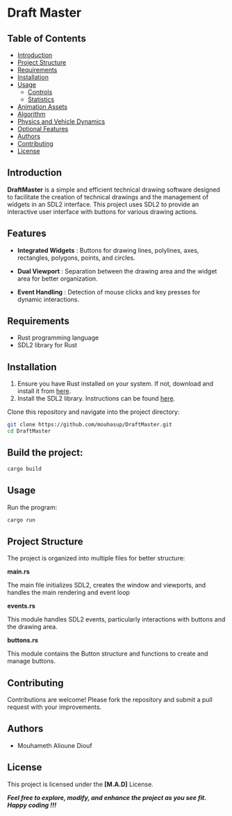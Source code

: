 # Draft Master

## Table of Contents

- [Introduction](#introduction)
- [Project Structure](#project-structure)
- [Requirements](#requirements)
- [Installation](#installation)
- [Usage](#usage)
  - [Controls](#controls)
  - [Statistics](#statistics)
- [Animation Assets](#animation-assets)
- [Algorithm](#algorithm)
- [Physics and Vehicle Dynamics](#physics-and-vehicle-dynamics)
- [Optional Features](#optional-features)
- [Authors](#authors)
- [Contributing](#contributing)
- [License](#license)

## Introduction
**DraftMaster** is a simple and efficient technical drawing software designed to facilitate the creation of technical drawings and the management of widgets in an SDL2 interface. This project uses SDL2 to provide an interactive user interface with buttons for various drawing actions.

## Features
* **Integrated Widgets** : Buttons for drawing lines, polylines, axes, rectangles, polygons, points, and circles.

* **Dual Viewport** : Separation between the drawing area and the widget area for better organization.

* **Event Handling** : Detection of mouse clicks and key presses for dynamic interactions.

## Requirements

- Rust programming language
- SDL2 library for Rust

## Installation

1. Ensure you have Rust installed on your system. If not, download and install it from [here](https://www.rust-lang.org/tools/install).
2. Install the SDL2 library. Instructions can be found [here](https://github.com/Rust-SDL2/rust-sdl2#user-content-requirements).

Clone this repository and navigate into the project directory:

```sh
git clone https://github.com/mouhasup/DraftMaster.git
cd DraftMaster
```

## Build the project:

```sh
cargo build
```

## Usage

Run the program:

```sh
cargo run
```

## Project Structure

The project is organized into multiple files for better structure:

**main.rs**

The main file initializes SDL2, creates the window and viewports, and handles the main rendering and event loop

**events.rs**

This module handles SDL2 events, particularly interactions with buttons and the drawing area.

**buttons.rs**

This module contains the Button structure and functions to create and manage buttons.


## Contributing

Contributions are welcome! Please fork the repository and submit a pull request with your improvements.

## Authors

- Mouhameth Alioune Diouf

## License

This project is licensed under the **[M.A.D]** License.

**_Feel free to explore, modify, and enhance the project as you see fit. Happy coding !!!_**
